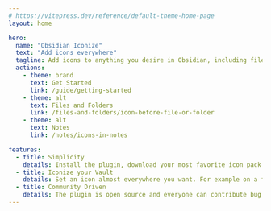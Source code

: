 ```yaml
---
# https://vitepress.dev/reference/default-theme-home-page
layout: home

hero:
  name: "Obsidian Iconize"
  text: "Add icons everywhere"
  tagline: Add icons to anything you desire in Obsidian, including files, folders, and text.
  actions:
    - theme: brand
      text: Get Started
      link: /guide/getting-started
    - theme: alt
      text: Files and Folders
      link: /files-and-folders/icon-before-file-or-folder
    - theme: alt
      text: Notes
      link: /notes/icons-in-notes

features:
  - title: Simplicity
    details: Install the plugin, download your most favorite icon pack and you are ready to go.
  - title: Iconize your Vault
    details: Set an icon almost everywhere you want. For example on a folder, file or even in a text or in a title.
  - title: Community Driven
    details: The plugin is open source and everyone can contribute bug reports, features, or ideas to it.
---
```


